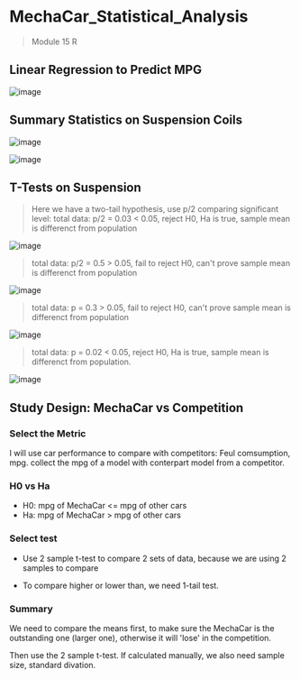 # MechaCar_Statistical_Analysis
> Module 15 R



## Linear Regression to Predict MPG

![image](https://user-images.githubusercontent.com/48306359/138557667-1adbc99a-bf44-43a3-864f-c777f4796d90.png)



## Summary Statistics on Suspension Coils

![image](https://user-images.githubusercontent.com/48306359/138559094-fd6597e2-6ece-476d-a509-37c69af680ad.png)

![image](https://user-images.githubusercontent.com/48306359/138559111-2dca8390-70ad-4eb5-a301-1a4c5cdebf61.png)


## T-Tests on Suspension 

> Here we have a two-tail hypothesis, use p/2 comparing significant level:
> total data: p/2 = 0.03 < 0.05, reject H0, Ha is true, sample mean is differenct from population

![image](https://user-images.githubusercontent.com/48306359/138561046-a0ac5a7f-2b7d-4041-bb72-69a03f5fd0cc.png)

> total data: p/2 = 0.5 > 0.05, fail to reject H0, can't prove sample mean is differenct from population

![image](https://user-images.githubusercontent.com/48306359/138561053-227c5a53-c03a-4f75-8728-89ffc0695071.png)

> total data: p = 0.3 > 0.05, fail to reject H0, can't prove sample mean is differenct from population

![image](https://user-images.githubusercontent.com/48306359/138561066-d3548c05-e24c-478a-8247-25eaf7fc53f4.png)

> total data: p = 0.02 < 0.05, reject H0, Ha is true, sample mean is differenct from population.

![image](https://user-images.githubusercontent.com/48306359/138561344-b3eaf678-f668-4ede-88e7-d2a4a10e6e0d.png)


## Study Design: MechaCar vs Competition

### Select the Metric

I will use car performance to compare with competitors: Feul comsumption, mpg. collect the mpg of a model with conterpart model from a competitor.

### H0 vs Ha

* H0: mpg of MechaCar <= mpg of other cars
* Ha: mpg of MechaCar > mpg of other cars

### Select test

* Use 2 sample t-test to compare 2 sets of data, because we are using 2 samples to compare

* To compare higher or lower than, we need 1-tail test.

### Summary

We need to compare the means first, to make sure the MechaCar is the outstanding one (larger one), otherwise it will 'lose' in the competition.

Then use the 2 sample t-test. If calculated manually, we also need sample size, standard divation.
